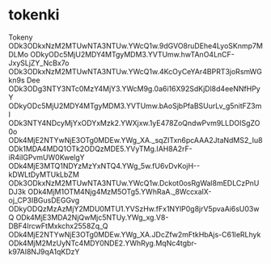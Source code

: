 # tokenki
Tokeny
ODk3ODkxNzM2MTUwNTA3NTUw.YWcQ1w.9dGVO8ruDEhe4LyoSKnmp7MDLMo
ODkyODc5MjU2MDY4MTgyMDM3.YVTUmw.hwTAnO4LnCF-JxySLjZY_NcBx7o
ODk3ODkxNzM2MTUwNTA3NTUw.YWcQ1w.4KcOyCeYAr4BPRT3joRsmWGkn9s Dee
ODk3ODg3NTY3NTc0MzY4MjY3.YWcM9g.0a6i16X92SdKjDl8d4eeNNfHPyY
ODkyODc5MjU2MDY4MTgyMDM3.YVTUmw.bAoSjbPfaBSUurLv_g5nitFZ3mI
ODk3NTY4NDcyMjYxODYxMzk2.YWXjxw.1yE478ZoQndwPvm9LLDOISgZO0o
ODk4MjE2NTYwNjE3OTg0MDEw.YWg_XA._sqZITxn6pcAAA2JtaNdMS2_Iu8
ODk1MDA4MDQ1OTk2ODQzMDE5.YVyTMg.IAH8A2rF-iR4iIGPvmUW0KwelgY
ODk4MjE3MTQ1NDYzMzYxNTQ4.YWg_5w.fU6vDvKojH--kDWLtDyMTUkLbZM
ODk3ODkxNzM2MTUwNTA3NTUw.YWcQ1w.Dckot0osRgWal8mEDLCzPnUDJ3k
ODk4MjM1OTM4Njg4MzM5OTg5.YWhRaA._8WccxalX-oj_CP3IBGusDEGGvg
ODkyODQzMzAzMjY2MDU0MTU1.YVSzHw.fFx1NYlP0g8jrV5pvaAi6sU03wQ
ODk4MjE3MDA2NjQwMjc5NTUy.YWg_xg.V8-DBF4IrcwFtMxkchx2558Zq_Q
ODk4MjE2NTYwNjE3OTg0MDEw.YWg_XA.JDcZfw2mFtkHbAjs-C61IeRLhyk
ODk4MjM2MzUyNTc4MDY0NDE2.YWhRyg.MqNc4tgbr-k97AI8NJ9qA1qKDzY
